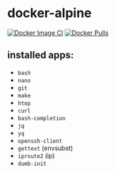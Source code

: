 # docker-alpine

[![Docker Image CI](https://github.com/zerosuxx/docker-alpine/actions/workflows/deploy.yaml/badge.svg)](https://github.com/zerosuxx/docker-alpine/actions/workflows/deploy.yaml)
[![Docker Pulls](https://img.shields.io/docker/pulls/zerosuxx/alpine)](https://hub.docker.com/r/zerosuxx/alpine)

## installed apps:
- `bash`
- `nano`
- `git`
- `make`
- `htop`
- `curl`
- `bash-completion`
- `jq`
- `yq`
- `openssh-client`
- `gettext` (envsubst)
- `iproute2` (ip)
- `dumb-init`
